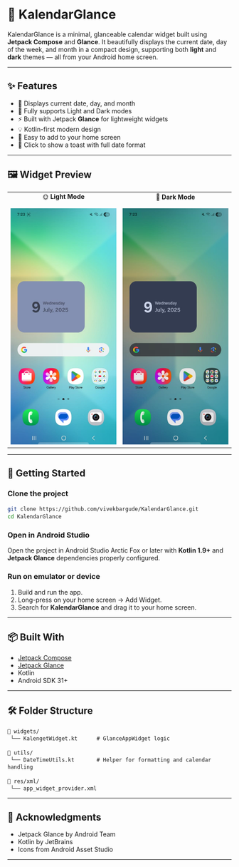 
# 📅 KalendarGlance

KalendarGlance is a minimal, glanceable calendar widget built using **Jetpack Compose** and **Glance**. It beautifully displays the current date, day of the week, and month in a compact design, supporting both **light** and **dark** themes — all from your Android home screen.

---

## ✨ Features

- 📆 Displays current date, day, and month
- 🌙 Fully supports Light and Dark modes
- ⚡ Built with Jetpack **Glance** for lightweight widgets
- 💡 Kotlin-first modern design
- 📱 Easy to add to your home screen
- 🎯 Click to show a toast with full date format

---

## 🖼️ Widget Preview

<table>
  <tr>
    <td align="center">
      🌞 <strong>Light Mode</strong><br><br>
      <img src="images/widget_light.png" width="240" alt="KalendarGlance Light Mode"/>
    </td>
    <td align="center">
      🌚 <strong>Dark Mode</strong><br><br>
      <img src="images/widget_dark.png" width="240" alt="KalendarGlance Dark Mode"/>
    </td>
  </tr>
</table>

---

## 🚀 Getting Started

### Clone the project

```bash
git clone https://github.com/vivekbargude/KalendarGlance.git
cd KalendarGlance
````

### Open in Android Studio

Open the project in Android Studio Arctic Fox or later with **Kotlin 1.9+** and **Jetpack Glance** dependencies properly configured.

### Run on emulator or device

1. Build and run the app.
2. Long-press on your home screen → Add Widget.
3. Search for **KalendarGlance** and drag it to your home screen.

---

## 📦 Built With

* [Jetpack Compose](https://developer.android.com/jetpack/compose)
* [Jetpack Glance](https://developer.android.com/develop/ui/glance)
* Kotlin
* Android SDK 31+

---

## 🛠️ Folder Structure

```
📁 widgets/
 └── KalengetWidget.kt      # GlanceAppWidget logic

📁 utils/
 └── DateTimeUtils.kt       # Helper for formatting and calendar handling

📁 res/xml/
 └── app_widget_provider.xml
```

---
## 🙌 Acknowledgments

* Jetpack Glance by Android Team
* Kotlin by JetBrains
* Icons from Android Asset Studio

---

